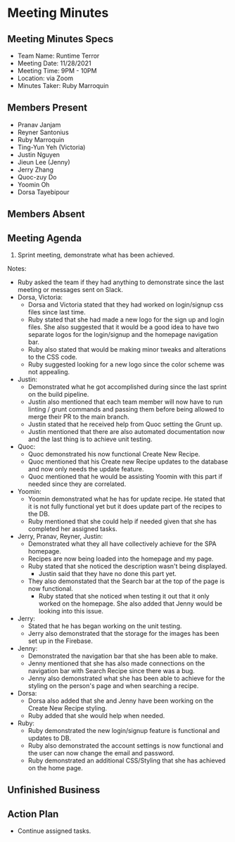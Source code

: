 # Meeting Minutes
## Meeting Minutes Specs
- Team Name: Runtime Terror
- Meeting Date: 11/28/2021
- Meeting Time: 9PM - 10PM
- Location: via Zoom
- Minutes Taker: Ruby Marroquin

## Members Present 
- Pranav Janjam
- Reyner Santonius
- Ruby Marroquin
- Ting-Yun Yeh (Victoria)
- Justin Nguyen
- Jieun Lee (Jenny)
- Jerry Zhang
- Quoc-zuy Do
- Yoomin Oh
- Dorsa Tayebipour

## Members Absent 

## Meeting Agenda
1. Sprint meeting, demonstrate what has been achieved. 

Notes: 
- Ruby asked the team if they had anything to demonstrate since the last meeting or messages sent on Slack. 
- Dorsa, Victoria: 
  - Dorsa and Victoria stated that they had worked on login/signup css files since last time. 
  - Ruby stated that she had made a new logo for the sign up and login files. She also suggested that it would be a good idea to have two separate logos for the login/signup and the homepage navigation bar. 
  - Ruby also stated that would be making minor tweaks and alterations to the CSS code. 
  - Ruby suggested looking for a new logo since the color scheme was not appealing. 
- Justin:
  - Demonstrated what he got accomplished during since the last sprint on the build pipeline. 
  - Justin also mentioned that each team member will now have to run linting / grunt commands and passing them before being allowed to merge their PR to the main branch. 
  - Justin stated that he received help from Quoc setting the Grunt up. 
  - Justin mentioned that there are also automated documentation now and the last thing is to achieve unit testing. 
- Quoc:
  - Quoc demonstrated his now functional Create New Recipe. 
  - Quoc mentioned that his Create new Recipe updates to the database and now only needs the update feature. 
  - Quoc mentioned that he would be assisting Yoomin with this part if needed since they are correlated. 
- Yoomin:  
  - Yoomin demonstrated what he has for update recipe. He stated that it is not fully functional yet but it does update part of the recipes to the DB.  
  - Ruby mentioned that she could help if needed given that she has completed her assigned tasks. 
- Jerry, Pranav, Reyner, Justin: 
  - Demonstrated what they all have collectively achieve for the SPA homepage. 
  - Recipes are now being loaded into the homepage and my page. 
  - Ruby stated that she noticed the description wasn't being displayed. 
    - Justin said that they have no done this part yet. 
  - They also demonstated that the Search bar at the top of the page is now functional. 
    - Ruby stated that she noticed when testing it out that it only worked on the homepage. She also added that Jenny would be looking into this issue. 
- Jerry:
  - Stated that he has began working on the unit testing. 
  - Jerry also demonstrated that the storage for the images has been set up in the Firebase. 
- Jenny: 
  - Demonstrated the navigation bar that she has been able to make. 
  - Jenny mentioned that she has also made connections on the navigation bar with Search Recipe since there was a bug. 
  - Jenny also demonstrated what she has been able to achieve for the styling on the person's page and when searching a recipe. 
- Dorsa: 
  - Dorsa also added that she and Jenny have been working on the Create New Recipe styling. 
  - Ruby added that she would help when needed. 
- Ruby: 
  - Ruby demonstrated the new login/signup feature is functional and updates to DB. 
  - Ruby also demonstrated the account settings is now functional and the user can now change the email and password. 
  - Ruby demonstrated an additional CSS/Styling that she has achieved on the home page.   

## Unfinished Business

## Action Plan 
- Continue assigned tasks. 